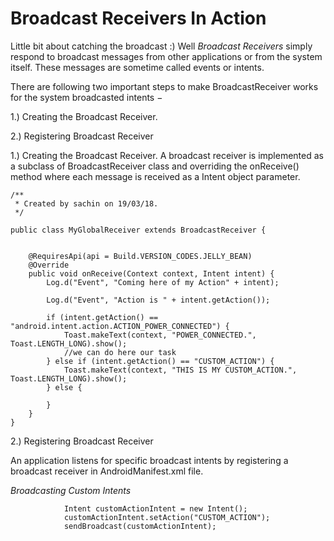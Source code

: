# Broadcast Receivers In Action
Little bit about catching the broadcast :) 
Well *Broadcast Receivers* simply respond to broadcast messages from other applications or from the system itself. 
These messages are sometime called events or intents. 

There are following two important steps to make BroadcastReceiver works for the system broadcasted intents −

1.) Creating the Broadcast Receiver.

2.) Registering Broadcast Receiver


1.) Creating the Broadcast Receiver.
A broadcast receiver is implemented as a subclass of BroadcastReceiver class and overriding the onReceive() method where each message is received as a Intent object parameter.



    /**
     * Created by sachin on 19/03/18.
     */
    
    public class MyGlobalReceiver extends BroadcastReceiver {
    
    
        @RequiresApi(api = Build.VERSION_CODES.JELLY_BEAN)
        @Override
        public void onReceive(Context context, Intent intent) {
            Log.d("Event", "Coming here of my Action" + intent);
    
            Log.d("Event", "Action is " + intent.getAction());
    
            if (intent.getAction() == "android.intent.action.ACTION_POWER_CONNECTED") {
                Toast.makeText(context, "POWER_CONNECTED.", Toast.LENGTH_LONG).show();
                //we can do here our task
            } else if (intent.getAction() == "CUSTOM_ACTION") {
                Toast.makeText(context, "THIS IS MY CUSTOM_ACTION.", Toast.LENGTH_LONG).show();
            } else {
    
            }
        }
    }



2.) Registering Broadcast Receiver

An application listens for specific broadcast intents by registering a broadcast receiver in AndroidManifest.xml file. 

*Broadcasting Custom Intents*


                Intent customActionIntent = new Intent();
                customActionIntent.setAction("CUSTOM_ACTION");
                sendBroadcast(customActionIntent);
                
                
